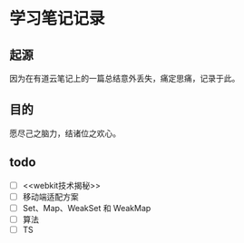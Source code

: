 # 学习笔记记录

## 起源
因为在有道云笔记上的一篇总结意外丢失，痛定思痛，记录于此。  
## 目的
愿尽己之脑力，结诸位之欢心。
## todo
- [ ] <<webkit技术揭秘>>
- [ ] 移动端适配方案
- [ ] Set、Map、WeakSet 和 WeakMap
- [ ] 算法
- [ ] TS  